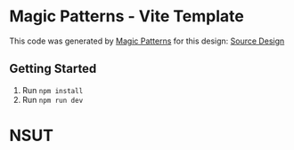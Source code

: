# Magic Patterns - Vite Template

This code was generated by [Magic Patterns](https://magicpatterns.com) for this design: [Source Design](https://magicpatterns.com/c/ryfvfdnrn2r33ceafpnxxm)

## Getting Started

1. Run `npm install`
2. Run `npm run dev`
# NSUT
